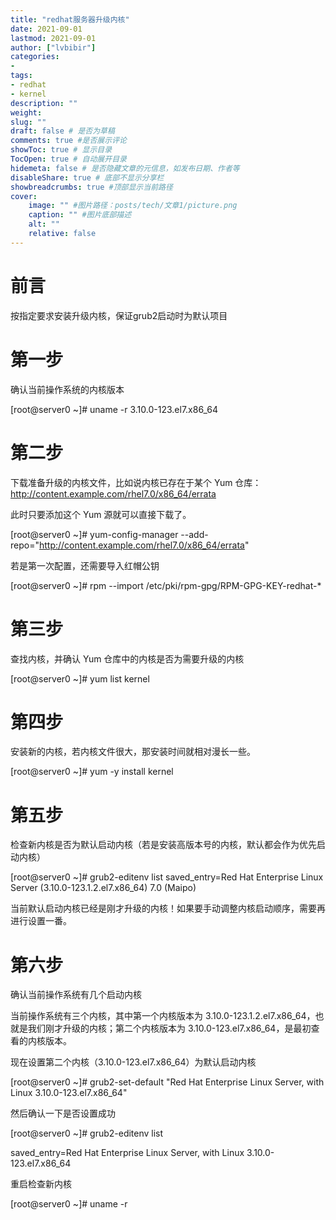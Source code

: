 ```yaml
---
title: "redhat服务器升级内核" 
date: 2021-09-01
lastmod: 2021-09-01
author: ["lvbibir"] 
categories: 
- 
tags: 
- redhat
- kernel
description: "" 
weight: 
slug: ""
draft: false # 是否为草稿
comments: true #是否展示评论
showToc: true # 显示目录
TocOpen: true # 自动展开目录
hidemeta: false # 是否隐藏文章的元信息，如发布日期、作者等
disableShare: true # 底部不显示分享栏
showbreadcrumbs: true #顶部显示当前路径
cover:
    image: "" #图片路径：posts/tech/文章1/picture.png
    caption: "" #图片底部描述
    alt: ""
    relative: false
---
```

# 前言

按指定要求安装升级内核，保证grub2启动时为默认项目

# 第一步

确认当前操作系统的内核版本

[root@server0 ~]# uname -r 
3.10.0-123.el7.x86_64  

# 第二步

下载准备升级的内核文件，比如说内核已存在于某个 Yum 仓库：http://content.example.com/rhel7.0/x86_64/errata

此时只要添加这个 Yum 源就可以直接下载了。

[root@server0 ~]# yum-config-manager --add-repo="http://content.example.com/rhel7.0/x86_64/errata" 

若是第一次配置，还需要导入红帽公钥

[root@server0 ~]# rpm --import /etc/pki/rpm-gpg/RPM-GPG-KEY-redhat-* 

# 第三步

查找内核，并确认 Yum 仓库中的内核是否为需要升级的内核

[root@server0 ~]# yum list kernel 

# 第四步

安装新的内核，若内核文件很大，那安装时间就相对漫长一些。

[root@server0 ~]# yum -y install kernel 

# 第五步
检查新内核是否为默认启动内核（若是安装高版本号的内核，默认都会作为优先启动内核）

[root@server0 ~]# grub2-editenv list 
saved_entry=Red Hat Enterprise Linux Server (3.10.0-123.1.2.el7.x86_64) 7.0 (Maipo)  

当前默认启动内核已经是刚才升级的内核！如果要手动调整内核启动顺序，需要再进行设置一番。

# 第六步
确认当前操作系统有几个启动内核

当前操作系统有三个内核，其中第一个内核版本为 3.10.0-123.1.2.el7.x86_64，也就是我们刚才升级的内核；第二个内核版本为 3.10.0-123.el7.x86_64，是最初查看的内核版本。

现在设置第二个内核（3.10.0-123.el7.x86_64）为默认启动内核

[root@server0 ~]# grub2-set-default "Red Hat Enterprise Linux Server, with Linux 3.10.0-123.el7.x86_64"  

然后确认一下是否设置成功

[root@server0 ~]# grub2-editenv list  

saved_entry=Red Hat Enterprise Linux Server, with Linux 3.10.0-123.el7.x86_64  

重启检查新内核

[root@server0 ~]# uname -r